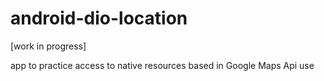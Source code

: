 # android-dio-location

[work in progress]

app to practice access to native resources based in Google Maps Api use
